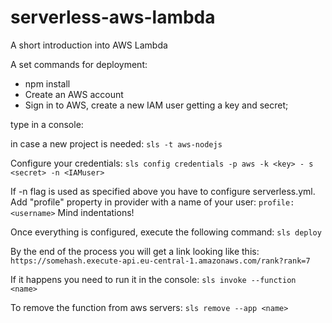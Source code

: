 # serverless-aws-lambda
A short introduction into AWS Lambda

A set commands for deployment:

- npm install
- Create an AWS account
- Sign in to AWS, create a new IAM user getting a key and secret;

type in a console: 

in case a new project is needed: `sls -t aws-nodejs`

Configure your credentials: `sls config credentials -p aws -k <key> - s <secret> -n <IAMuser>`

If -n flag is used as specified above you have to configure 
serverless.yml. Add "profile" property in provider with a name of your user:
`profile: <username>` Mind indentations!

Once everything is configured, execute the following command: `sls deploy`

By the end of the process you will get a link looking like this:
`https://somehash.execute-api.eu-central-1.amazonaws.com/rank?rank=7`

If it happens you need to run it in the console: `sls invoke --function 
<name>`

To remove the function from aws servers: `sls remove --app <name>`
